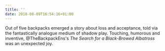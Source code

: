 ```yaml
---
title: ''
date: 2018-08-09T16:54:16+01:00
---
```

Out of five backpacks emerged a story about loss and acceptance, told via the fantastically analogue medium of shadow play. Touching, humorous and inventive, @TheBackpackEns's <cite>The Search for a Black-Browed Albatross</cite> was an unexpected joy.
